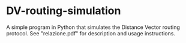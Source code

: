 # DV-routing-simulation
A simple program in Python that simulates the Distance Vector routing protocol. See "relazione.pdf" for description and usage instructions.
